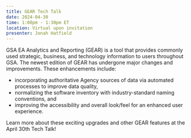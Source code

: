 ```yaml
---
title: GEAR Tech Talk
date: 2024-04-30
time: 1:00pm - 1:30pm ET
location: Virtual upon invitation
presenter: Jonah Hatfield
---
```

<!--StartFragment-->

GSA EA Analytics and Reporting (GEAR) is a tool that provides commonly used strategic, business, and technology information to users throughout GSA. The newest edition of GEAR has undergone major changes and improvements. These enhancements include:

* incorporating authoritative Agency sources of data via automated processes to improve data quality,
* normalizing the software inventory with industry-standard naming conventions, and
* improving the accessibility and overall look/feel for an enhanced user experience.

Learn more about these exciting upgrades and other GEAR features at the April 30th Tech Talk!



<!--EndFragment-->